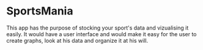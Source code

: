 # SportsMania

This app has the purpose of stocking your sport's data and vizualising it easily. It would have a user interface and would make it easy for the user to create graphs, look at his data and organize it at his will.
